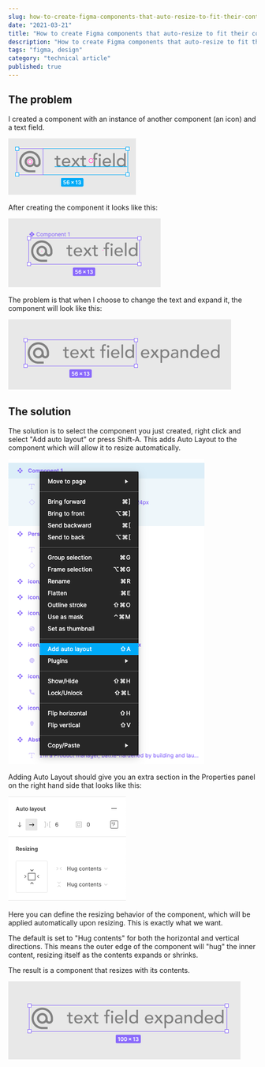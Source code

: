 ```yaml
---
slug: how-to-create-figma-components-that-auto-resize-to-fit-their-contents
date: "2021-03-21"
title: "How to create Figma components that auto-resize to fit their contents"
description: "How to create Figma components that auto-resize to fit their contents"
tags: "figma, design"
category: "technical article"
published: true
---
```


## The problem

I created a component with an instance of another component (an icon) and a text field.

![](images/before-component.png)

After creating the component it looks like this:

![](images/after-component.png)

The problem is that when I choose to change the text and expand it, the component will look like this:

![](images/component-not-expanding.png)

## The solution

The solution is to select the component you just created, right click and select "Add auto layout" or press Shift-A. This adds Auto Layout to the component which will allow it to resize automatically.

![](images/add-auto-layout.png)

Adding Auto Layout should give you an extra section in the Properties panel on the right hand side that looks like this:

![](images/auto-layout-properties.png)

Here you can define the resizing behavior of the component, which will be applied automatically upon resizing. This is exactly what we want.

The default is set to "Hug contents" for both the horizontal and vertical directions. This means the outer edge of the component will "hug" the inner content, resizing itself as the contents expands or shrinks.

The result is a component that resizes with its contents.

![](images/resizing-component.png)
